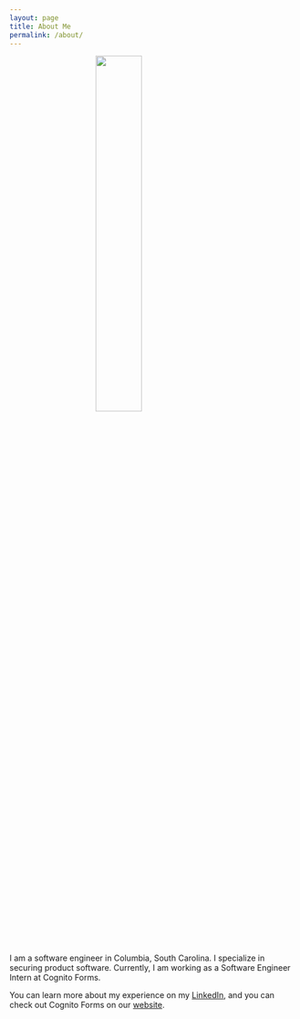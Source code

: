 ```yaml
---
layout: page
title: About Me
permalink: /about/
---
```


<img src="/assets/aj.jpg" width="200px" style="
  display: block;
  margin-left: auto;
  margin-right: auto;
  width: 40%;" />

I am a software engineer in Columbia, South Carolina. I specialize in securing product software. Currently, I am working as a Software Engineer Intern at Cognito Forms.

You can learn more about my experience on my [LinkedIn](https://www.linkedin.com/in/ajfabry), and you can check out Cognito Forms on our [website](https://www.cognitoforms.com).

[jekyll-organization]: https://github.com/jekyll
